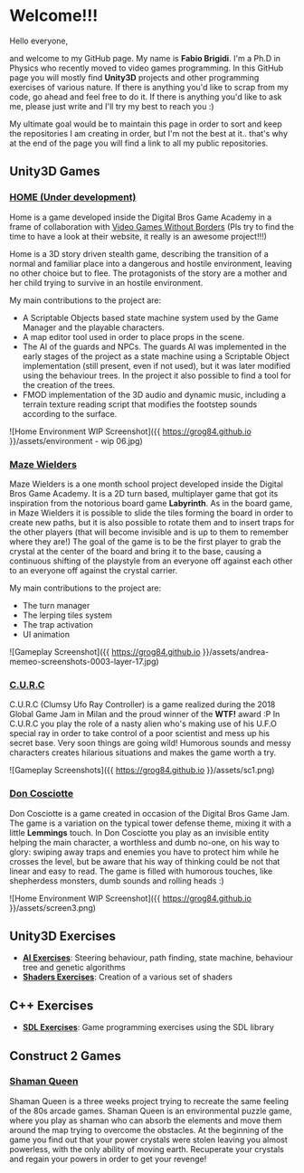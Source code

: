# Welcome!!!

Hello everyone,

and welcome to my GitHub page. My name is **Fabio Brigidi**. I'm a Ph.D in Physics who recently moved to video games programming. In this GitHub page you will mostly find **Unity3D** projects and other programming exercises of various nature. If there is anything you'd like to scrap from my code, go ahead and feel free to do it. If there is anything you'd like to ask me, please just write and I'll try my best to reach you :)

My ultimate goal would be to maintain this page in order to sort and keep the repositories I am creating in order, but I'm not the best at it.. that's why at the end of the page you will find a link to all my public repositories.


## Unity3D Games

### [HOME (Under development)](https://github.com/Grog84/BigOne)

Home is a game developed inside the Digital Bros Game Academy in a frame of collaboration with [Video Games Without Borders](http://vgwb.org/) (Pls try to find the time to have a look at their website, it really is an awesome project!!!)

Home is a 3D story driven stealth game, describing the transition of a normal and familiar place into a dangerous and hostile environment, leaving no other choice but to flee.
The protagonists of the story are a mother and her child trying to survive in an hostile environment.

My main contributions to the project are:
- A Scriptable Objects based state machine system used by the Game Manager and the playable characters.
- A map editor tool used in order to place props in the scene.
- The AI of the guards and NPCs. The guards AI was implemented in the early stages of the project as a state machine using a Scriptable Object implementation (still present, even if not used), but it was later modified using the behaviour trees. In the project it also possible to find a tool for the creation of the trees.
- FMOD implementation of the 3D audio and dynamic music, including a terrain texture reading script that modifies the footstep sounds according to the surface.

![Home Environment WIP Screenshot]({{ https://grog84.github.io }}/assets/environment - wip 06.jpg)

### [Maze Wielders](https://github.com/Grog84/LabirintoMagico.git)

Maze Wielders is a one month school project developed inside the Digital Bros Game Academy. It is a 2D turn based, multiplayer game that got its inspiration from the notorious board game **Labyrinth**. As in the board game, in Maze Wielders it is possible to slide the tiles forming the board in order to create new paths, but it is also possible to rotate them and to insert traps for the other players (that will become invisible and is up to them to remember where they are!) The goal of the game is to be the first player to grab the crystal at the center of the board and bring it to the base, causing a continuous shifting of the playstyle from an everyone off against each other to an everyone off against the crystal carrier.

My main contributions to the project are:
- The turn manager
- The lerping tiles system
- The trap activation
- UI animation

![Gameplay Screenshot]({{ https://grog84.github.io }}/assets/andrea-memeo-screenshots-0003-layer-17.jpg)


### [C.U.R.C](https://github.com/Grog84/GGJ18)

C.U.R.C (Clumsy Ufo Ray Controller) is a game realized during the 2018 Global Game Jam in Milan and the proud winner of the **WTF!** award :P
In C.U.R.C you play the role of a nasty alien who's making use of his U.F.O special ray in order to take control of a poor scientist and mess up his secret base. Very soon things are going wild! Humorous sounds and messy characters creates hilarious situations and makes the game worth a try.

![Gameplay Screenshots]({{ https://grog84.github.io }}/assets/sc1.png)


### [Don Cosciotte](https://github.com/Grog84/DBGAGameJam)

Don Cosciotte is a game created in occasion of the Digital Bros Game Jam. The game is a variation on the typical tower defense theme, mixing it with a little **Lemmings** touch. In Don Cosciotte you play as an invisible entity helping the main character, a worthless and dumb no-one, on his way to glory: swiping away traps and enemies you have to protect him while he crosses the level, but be aware that his way of thinking could be not that linear and easy to read. The game is filled with humorous touches, like shepherdess monsters, dumb sounds and rolling heads :)

![Home Environment WIP Screenshot]({{ https://grog84.github.io }}/assets/screen3.png)

## Unity3D Exercises

- [**AI Exercises**](https://github.com/Grog84/UnityAITest): Steering behaviour, path finding, state machine, behaviour tree and genetic algorithms
- [**Shaders Exercises**](https://github.com/Grog84/ShadersTest): Creation of a various set of shaders

## C++ Exercises

- [**SDL Exercises**](https://github.com/Grog84/SDL_Tutorial): Game programming exercises using the SDL library

## Construct 2 Games

### [Shaman Queen](https://github.com/Grog84/Shaman)

Shaman Queen is a three weeks project trying to recreate the same feeling of the 80s arcade games. Shaman Queen is an environmental puzzle game, where you play as shaman who can absorb the elements and move them around the map trying to overcome the obstacles. At the beginning of the game you find out that your power crystals were stolen leaving you almost powerless, with the only ability of moving earth. Recuperate your crystals and regain your powers in order to get your revenge!
